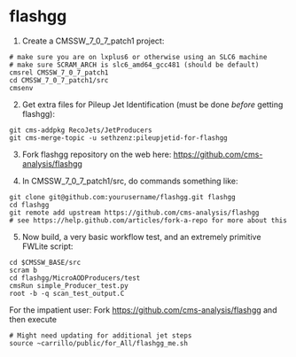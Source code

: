 flashgg
=======

1. Create a CMSSW_7_0_7_patch1 project:
 ```
 # make sure you are on lxplus6 or otherwise using an SLC6 machine
 # make sure SCRAM_ARCH is slc6_amd64_gcc481 (should be default)
 cmsrel CMSSW_7_0_7_patch1
 cd CMSSW_7_0_7_patch1/src
 cmsenv
 ```

2. Get extra files for Pileup Jet Identification (must be done *before* getting flashgg):
 ```
 git cms-addpkg RecoJets/JetProducers
 git cms-merge-topic -u sethzenz:pileupjetid-for-flashgg
 ```

3. Fork flashgg repository on the web here: https://github.com/cms-analysis/flashgg

4. In CMSSW_7_0_7_patch1/src, do commands something like: 
 ```
 git clone git@github.com:yourusername/flashgg.git flashgg
 cd flashgg
 git remote add upstream https://github.com/cms-analysis/flashgg
 # see https://help.github.com/articles/fork-a-repo for more about this 
 ```

5. Now build, a very basic workflow test, and an extremely primitive FWLite script:
 ```
 cd $CMSSW_BASE/src
 scram b
 cd flashgg/MicroAODProducers/test
 cmsRun simple_Producer_test.py
 root -b -q scan_test_output.C
 ```

For the impatient user: Fork https://github.com/cms-analysis/flashgg and then execute
```
# Might need updating for additional jet steps
source ~carrillo/public/for_All/flashgg_me.sh
```
